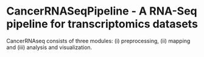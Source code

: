 # CancerRNASeqPipeline - A RNA-Seq pipeline for transcriptomics datasets

CancerRNAseq consists of three modules: (i) preprocessing, (ii) mapping and (iii) analysis and visualization.
